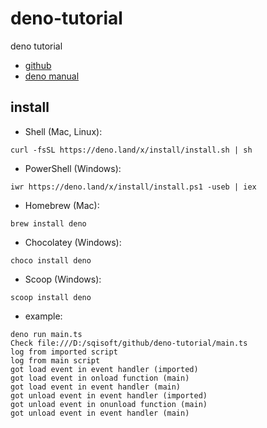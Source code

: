 # deno-tutorial
deno tutorial

* [github](https://github.com/denoland/deno)
* [deno manual](https://deno.land/manual)

## install 

* Shell (Mac, Linux):
```
curl -fsSL https://deno.land/x/install/install.sh | sh
```
* PowerShell (Windows):
```
iwr https://deno.land/x/install/install.ps1 -useb | iex
```

* Homebrew (Mac):
```
brew install deno
```

* Chocolatey (Windows):
```
choco install deno
```
* Scoop (Windows):
```
scoop install deno
```

* example:
```
deno run main.ts
Check file:///D:/sqisoft/github/deno-tutorial/main.ts
log from imported script
log from main script
got load event in event handler (imported)
got load event in onload function (main)
got load event in event handler (main)
got unload event in event handler (imported)
got unload event in onunload function (main)
got unload event in event handler (main)
```

